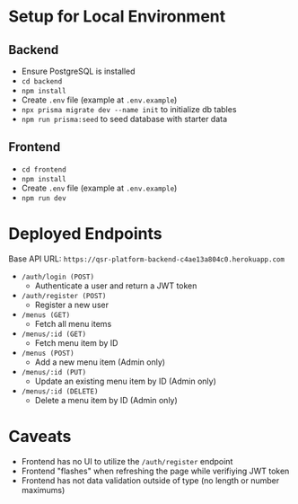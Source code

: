 # Setup for Local Environment
## Backend
- Ensure PostgreSQL is installed
- `cd backend`
- `npm install`
- Create `.env` file (example at `.env.example`)
- `npx prisma migrate dev --name init` to initialize db tables
- `npm run prisma:seed` to seed database with starter data

## Frontend
- `cd frontend`
- `npm install`
- Create `.env` file (example at `.env.example`)
- `npm run dev`

# Deployed Endpoints
Base API URL: `https://qsr-platform-backend-c4ae13a804c0.herokuapp.com`
- `/auth/login (POST)`
  - Authenticate a user and return a JWT token
- `/auth/register (POST)`
  - Register a new user
- `/menus (GET)`
  - Fetch all menu items
- `/menus/:id (GET)`
  - Fetch menu item by ID
- `/menus (POST)`
  - Add a new menu item (Admin only)
- `/menus/:id (PUT)`
  - Update an existing menu item by ID (Admin only)
- `/menus/:id (DELETE)`
  - Delete a menu item by ID (Admin only)


# Caveats
- Frontend has no UI to utilize the `/auth/register` endpoint
- Frontend "flashes" when refreshing the page while verifiying JWT token
- Frontend has not data validation outside of type (no length or number maximums)